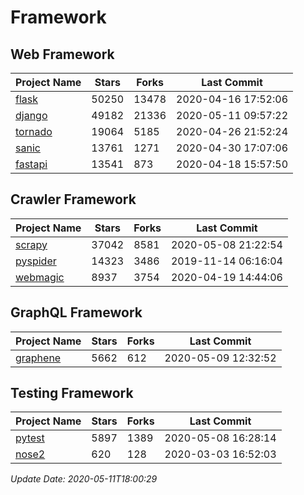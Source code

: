 # Framework

## Web Framework

| Project Name | Stars | Forks | Last Commit |
| ------------ | ----- | ----- | ----------- |
| [flask](https://github.com/pallets/flask) | 50250 | 13478 | 2020-04-16 17:52:06 |
| [django](https://github.com/django/django) | 49182 | 21336 | 2020-05-11 09:57:22 |
| [tornado](https://github.com/tornadoweb/tornado) | 19064 | 5185 | 2020-04-26 21:52:24 |
| [sanic](https://github.com/huge-success/sanic) | 13761 | 1271 | 2020-04-30 17:07:06 |
| [fastapi](https://github.com/tiangolo/fastapi) | 13541 | 873 | 2020-04-18 15:57:50 |

## Crawler Framework

| Project Name | Stars | Forks | Last Commit |
| ------------ | ----- | ----- | ----------- |
| [scrapy](https://github.com/scrapy/scrapy) | 37042 | 8581 | 2020-05-08 21:22:54 |
| [pyspider](https://github.com/binux/pyspider) | 14323 | 3486 | 2019-11-14 06:16:04 |
| [webmagic](https://github.com/code4craft/webmagic) | 8937 | 3754 | 2020-04-19 14:44:06 |

## GraphQL Framework

| Project Name | Stars | Forks | Last Commit |
| ------------ | ----- | ----- | ----------- |
| [graphene](https://github.com/graphql-python/graphene) | 5662 | 612 | 2020-05-09 12:32:52 |

## Testing Framework

| Project Name | Stars | Forks | Last Commit |
| ------------ | ----- | ----- | ----------- |
| [pytest](https://github.com/pytest-dev/pytest) | 5897 | 1389 | 2020-05-08 16:28:14 |
| [nose2](https://github.com/nose-devs/nose2) | 620 | 128 | 2020-03-03 16:52:03 |

*Update Date: 2020-05-11T18:00:29*